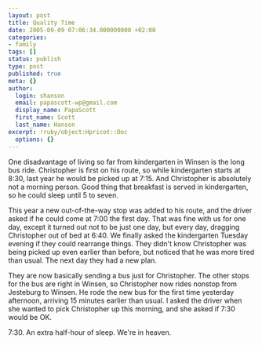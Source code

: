 ```yaml
---
layout: post
title: Quality Time
date: 2005-09-09 07:06:34.000000000 +02:00
categories:
- family
tags: []
status: publish
type: post
published: true
meta: {}
author:
  login: shanson
  email: papascott-wp@gmail.com
  display_name: PapaScott
  first_name: Scott
  last_name: Hanson
excerpt: !ruby/object:Hpricot::Doc
  options: {}
---
```

<p>One disadvantage of living so far from kindergarten in Winsen is the long bus ride. Christopher is first on his route, so while kindergarten starts at 8:30, last year he would be picked up at 7:15. And Christopher is absolutely not a morning person. Good thing that breakfast is served in kindergarten, so he could sleep until 5 to seven.</p>
<p>This year a new out-of-the-way stop was added to his route, and the driver asked if he could come at 7:00 the first day. That was fine with us for one day, except it turned out not to be just one day, but every day, dragging Christopher out of bed at 6:40. We finally asked the kindergarten Tuesday evening if they could rearrange things. They didn't know Christopher was being picked up even earlier than before, but noticed that he was more tired than usual. The next day they had a new plan.</p>
<p>They are now basically sending a bus just for Christopher. The other stops for the bus are right in Winsen, so Christopher now rides nonstop from Jesteburg to Winsen. He rode the new bus for the first time yesterday  afternoon, arriving 15 minutes earlier than usual. I asked the driver when she wanted to pick Christopher up this morning, and she asked if 7:30 would be OK.</p>
<p>7:30. An extra half-hour of sleep. We're in heaven.</p>
